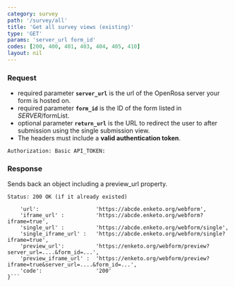 ```yaml
---
category: survey
path: '/survey/all'
title: 'Get all survey views (existing)'
type: 'GET'
params: 'server_url form_id'
codes: [200, 400, 401, 403, 404, 405, 410]
layout: nil
---
```


### Request

* required parameter **`server_url`** is the url of the OpenRosa server your form is hosted on.
* required parameter **`form_id`** is the ID of the form listed in _SERVER_/formList.
* optional parameter **`return_url`** is the URL to redirect the user to after submission using the single submission view.
* The headers must include a **valid authentication token**.

```Authorization: Basic API_TOKEN:```

### Response

Sends back an object including a preview_url property.

```Status: 200 OK (if it already existed)```
```{
    'url':                  'https://abcde.enketo.org/webform',
    'iframe_url' :          'https://abcde.enketo.org/webform?iframe=true',
    'single_url' :          'https://abcde.enketo.org/webform/single',
    'single_iframe_url' :   'https://abcde.enketo.org/webform/single?iframe=true',
    'preview_url':          'https://enketo.org/webform/preview?server_url=....&form_id=...',
    'preview_iframe_url' :  'https://enketo.org/webform/preview?iframe=true&server_url=....&form_id=...',
    'code':                 '200'
}```
